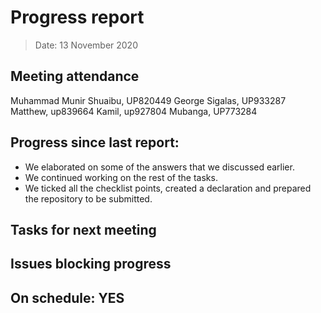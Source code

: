 
<!-- File name must be Year-Month-Date.md
e.g. 2020-10-12.md -->

<!--One report per week Minimum!-->
# Progress report

> Date: 13 November 2020

<!--Names of those who attended the meeting, CSV-->
## Meeting attendance

Muhammad Munir Shuaibu, UP820449
George Sigalas, UP933287
Matthew, up839664
Kamil, up927804
Mubanga, UP773284


## Progress since last report:
<!--What have you done ?-->
<!--Single line bullet point-->
* We elaborated on some of the answers that we discussed earlier. 
* We continued working on the rest of the tasks. 
* We ticked all the checklist points, created a declaration and prepared the repository to be submitted.

## Tasks for next meeting

<!--What will you do before the next?-->
<!--Single line bullet point-->


## Issues blocking progress


<!--Pick one-->
<!--## On schedule: YES-->
<!--## On schedule: NO-->

## On schedule: YES